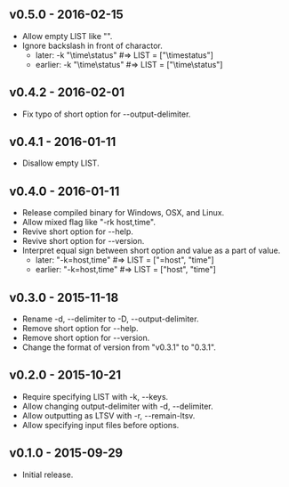 ## v0.5.0 - 2016-02-15

- Allow empty LIST like "".
- Ignore backslash in front of charactor.
  - later:   -k "\\time\status" #=> LIST = ["\timestatus"]
  - earlier: -k "\\time\status" #=> LIST = ["\time\status"]

## v0.4.2 - 2016-02-01

- Fix typo of short option for --output-delimiter.

## v0.4.1 - 2016-01-11

- Disallow empty LIST.

## v0.4.0 - 2016-01-11

- Release compiled binary for Windows, OSX, and Linux.
- Allow mixed flag like "-rk host,time".
- Revive short option for --help.
- Revive short option for --version.
- Interpret equal sign between short option and value as a part of value.
  - later:   "-k=host,time" #=> LIST = ["=host", "time"]
  - earlier: "-k=host,time" #=> LIST = ["host", "time"]

## v0.3.0 - 2015-11-18

- Rename -d, --delimiter to -D, --output-delimiter.
- Remove short option for --help.
- Remove short option for --version.
- Change the format of version from "v0.3.1" to "0.3.1".

## v0.2.0 - 2015-10-21

- Require specifying LIST with -k, --keys.
- Allow changing output-delimiter with -d, --delimiter.
- Allow outputting as LTSV with -r, --remain-ltsv.
- Allow specifying input files before options.

## v0.1.0 - 2015-09-29

- Initial release.
